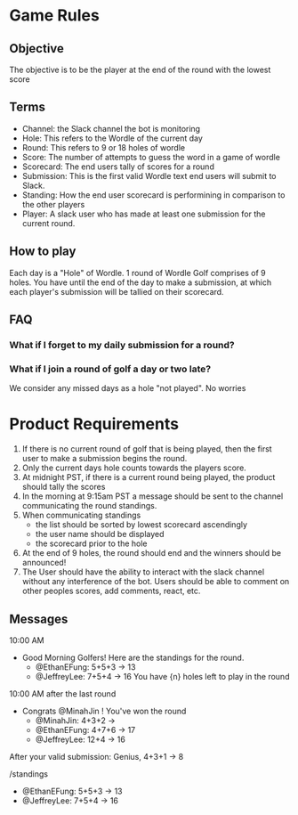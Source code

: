 # Game Rules
## Objective
The objective is to be the player at the end of the round with the lowest score

## Terms
- Channel: the Slack channel the bot is monitoring
- Hole: This refers to the Wordle of the current day
- Round: This refers to 9 or 18 holes of wordle
- Score: The number of attempts to guess the word in a game of wordle
- Scorecard: The end users tally of scores for a round
- Submission: This is the first valid Wordle text end users will submit to Slack.
- Standing: How the end user scorecard is performining in comparison to the other players
- Player: A slack user who has made at least one submission for the current round.

## How to play
Each day is a "Hole" of Wordle. 1 round of Wordle Golf comprises of 9 holes. You have until the end of the day to make a submission, at which each player's submission will be tallied on their scorecard.

## FAQ
### What if I forget to my daily submission for a round?

### What if I join a round of golf a day or two late? 
We consider any missed days as a hole "not played". No worries


# Product Requirements
1. If there is no current round of golf that is being played, then the first user to make  a submission begins the round. 
2. Only the current days hole counts towards the players score.
3. At midnight PST, if there is a current round being played, the product should tally the scores 
4. In the morning at 9:15am PST a message should be sent to the channel communicating the round standings.
5. When communicating standings
    - the list should be sorted by lowest scorecard ascendingly
    - the user name should be displayed
    - the scorecard prior to the hole
6. At the end of 9 holes, the round should end and the winners should be announced!
7. The User should have the ability to interact with the slack channel without any interference of the bot. Users should be able to comment on other peoples scores, add comments, react, etc.

## Messages
10:00 AM 
- Good Morning Golfers! Here are the standings for the round.
  - @EthanEFung: 5+5+3 -> 13
  - @JeffreyLee: 7+5+4 -> 16
  You have {n} holes left to play in the round

10:00 AM after the last round
- Congrats @MinahJin ! You've won the round
  - @MinahJin: 4+3+2 -> 
  - @EthanEFung: 4+7+6 -> 17
  - @JeffreyLee: 12+4 -> 16

After your valid submission:
Genius, 4+3+1 -> 8 

/standings
  - @EthanEFung: 5+5+3 -> 13
  - @JeffreyLee: 7+5+4 -> 16
